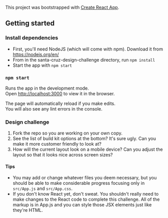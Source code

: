 This project was bootstrapped with [Create React App](https://github.com/facebook/create-react-app).

## Getting started
### Install dependencies
- First, you'll need NodeJS (which will come with npm). Download it from https://nodejs.org/en/
- From in the santa-cruz-design-challenge directory, run `npm install`
- Start the app with `npm start`

### `npm start`
Runs the app in the development mode.<br>
Open [http://localhost:3000](http://localhost:3000) to view it in the browser.

The page will automatically reload if you make edits.<br>
You will also see any lint errors in the console.

### Design challenge
1. Fork the repo so you are working on your own copy.
2. See the list of build kit options at the bottom? It's sure ugly. Can you make it more customer friendly to look at?
3. How will the current layout look on a mobile device? Can you adjust the layout so that it looks nice across screen sizes?

#### Tips
- You may add or change whatever files you deem necessary, but you should be able to make considerable progress focusing only in `src/App.js` and `src/App.css`.
- If you don't know React yet, don't sweat. You shouldn't really need to make changes to the React code to complete this challenge. All of the markup is in App.js and you can style those JSX elements just like they're HTML.